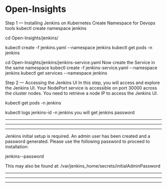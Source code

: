 # Open-Insights

Step 1 — Installing Jenkins on Kubernetes
Create Namespace for Devops tools
kubectl create namespace jenkins

cd Open-Insights/jenkins/

kubectl create -f jenkins.yaml --namespace jenkins
kubectl get pods -n jenkins


cd Open-Insights/jenkins/jenkins-service.yaml
Now create the Service in the same namespace
kubectl create -f jenkins-service.yaml --namespace jenkins
kubectl get services --namespace jenkins


Step 2 — Accessing the Jenkins UI
In this step, you will access and explore the Jenkins UI. Your NodePort service is accessible on port 30000 across the cluster nodes. You need to retrieve a node IP to access the Jenkins UI.

kubectl get pods -n jenkins


kubectl logs jenkins-id -n jenkins
you will get jenkins password

*************************************************************
*************************************************************
*************************************************************

Jenkins initial setup is required. An admin user has been created and a password generated.
Please use the following password to proceed to installation:

jenkins--password

This may also be found at: /var/jenkins_home/secrets/initialAdminPassword

*************************************************************
*************************************************************
*************************************************************



